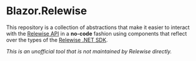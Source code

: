 # Blazor.Relewise
This repository is a collection of abstractions that make it easier to interact with the <a href="https://relewise.com">Relewise API</a> in a **no-code** fashion using components that reflect over the types of the <a href="https://www.nuget.org/packages/Relewise.Client">Relewise .NET SDK</a>.

*This is an unofficial tool that is not maintained by Relewise directly.*